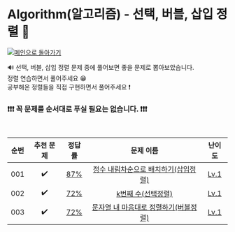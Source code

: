 # Algorithm(알고리즘) - 선택, 버블, 삽입 정렬 🔗
[![메인으로 돌아가기](https://img.shields.io/badge/메인으로%20돌아가기-112051)](https://github.com/hyemi0622/algorithm) 


🔊 선택, 버블, 삽입 정렬 문제 중에 풀어보면 좋을 문제로 뽑아보았습니다.
<br>
정렬 연습하면서 풀어주세요 😁
<br>
공부해온 정렬들을 직접 구현하면서 풀어주세요 ❗
### ❗❗❗ 꼭 문제를 순서대로 푸실 필요는 없습니다. ❗❗❗
<br>


|순번|추천 문제|정답률|문제 이름|난이도|
|:--:|:--:|:--:|:--:|:--:|
|001|:heavy_check_mark:|<a href="https://school.programmers.co.kr/learn/courses/30/lessons/12933" target="_blank">87%</a>|<a href="https://school.programmers.co.kr/learn/courses/30/lessons/12933" target="_blank"> 정수 내림차순으로 배치하기(삽입정렬) </a>|<a href="https://school.programmers.co.kr/learn/courses/30/lessons/12933" target="_blank">Lv.1</a>|
|002|:heavy_check_mark:|<a href="https://school.programmers.co.kr/learn/courses/30/lessons/42748" target="_blank">72%</a>|<a href="https://school.programmers.co.kr/learn/courses/30/lessons/42748" target="_blank">k번째 수(선택정렬)</a>|<a href="https://school.programmers.co.kr/learn/courses/30/lessons/42748" target="_blank">Lv.1</a>|
|003|:heavy_check_mark:|<a href="https://school.programmers.co.kr/learn/courses/30/lessons/12915" target="_blank">72%</a>|<a href="https://school.programmers.co.kr/learn/courses/30/lessons/12915" target="_blank">문자열 내 마음대로 정렬하기(버블정렬)</a>|<a href="https://school.programmers.co.kr/learn/courses/30/lessons/12915" target="_blank">Lv.1</a>|


